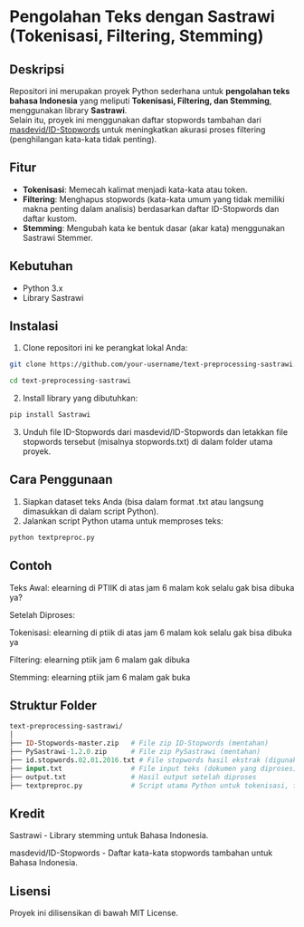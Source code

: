 # Pengolahan Teks dengan Sastrawi (Tokenisasi, Filtering, Stemming)

## Deskripsi
Repositori ini merupakan proyek Python sederhana untuk **pengolahan teks bahasa Indonesia** yang meliputi **Tokenisasi, Filtering, dan Stemming**, menggunakan library **Sastrawi**.  
Selain itu, proyek ini menggunakan daftar stopwords tambahan dari [masdevid/ID-Stopwords](https://github.com/masdevid/ID-Stopwords) untuk meningkatkan akurasi proses filtering (penghilangan kata-kata tidak penting).  

## Fitur
- **Tokenisasi**: Memecah kalimat menjadi kata-kata atau token.
- **Filtering**: Menghapus stopwords (kata-kata umum yang tidak memiliki makna penting dalam analisis) berdasarkan daftar ID-Stopwords dan daftar kustom.
- **Stemming**: Mengubah kata ke bentuk dasar (akar kata) menggunakan Sastrawi Stemmer.

## Kebutuhan
- Python 3.x
- Library Sastrawi

## Instalasi
1. Clone repositori ini ke perangkat lokal Anda:
```bash
git clone https://github.com/your-username/text-preprocessing-sastrawi.git

cd text-preprocessing-sastrawi
```
2. Install library yang dibutuhkan:
```bash
pip install Sastrawi
```
3. Unduh file ID-Stopwords dari masdevid/ID-Stopwords dan letakkan file stopwords tersebut (misalnya stopwords.txt) di dalam folder utama proyek.

## Cara Penggunaan
1. Siapkan dataset teks Anda (bisa dalam format .txt atau langsung dimasukkan di dalam script Python).
2. Jalankan script Python utama untuk memproses teks:
```bash
python textpreproc.py
```

## Contoh
Teks Awal:
elearning di PTIIK di atas jam 6 malam kok selalu gak bisa dibuka ya?

Setelah Diproses:

Tokenisasi: elearning di ptiik di atas jam 6 malam kok selalu gak bisa dibuka ya

Filtering: elearning ptiik jam 6 malam gak dibuka

Stemming: elearning ptiik jam 6 malam gak buka

## Struktur Folder
```graphql
text-preprocessing-sastrawi/
│
├── ID-Stopwords-master.zip   # File zip ID-Stopwords (mentahan)
├── PySastrawi-1.2.0.zip      # File zip PySastrawi (mentahan)
├── id.stopwords.02.01.2016.txt # File stopwords hasil ekstrak (digunakan untuk filtering)
├── input.txt                 # File input teks (dokumen yang diproses)
├── output.txt                # Hasil output setelah diproses
├── textpreproc.py            # Script utama Python untuk tokenisasi, filtering, stemming
```

## Kredit
Sastrawi - Library stemming untuk Bahasa Indonesia.

masdevid/ID-Stopwords - Daftar kata-kata stopwords tambahan untuk Bahasa Indonesia.

## Lisensi
Proyek ini dilisensikan di bawah MIT License.

